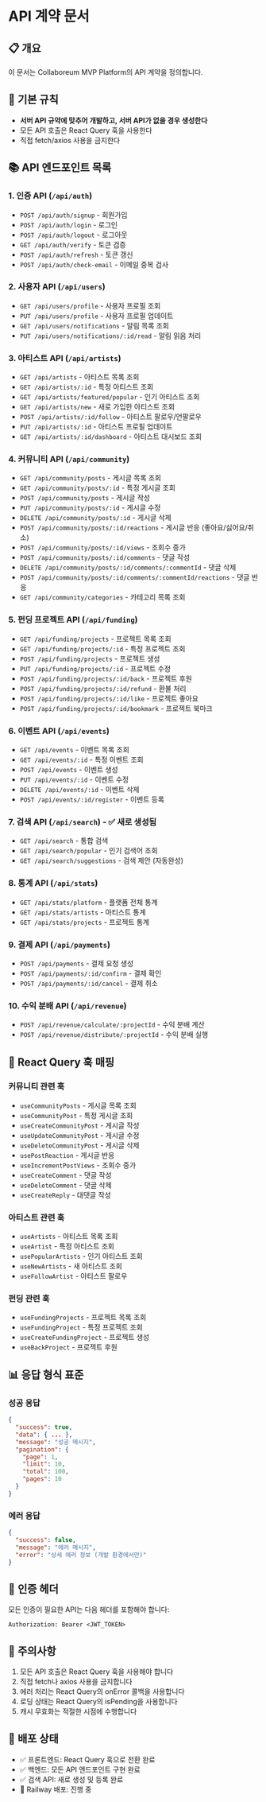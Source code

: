 # API 계약 문서

## 📋 개요

이 문서는 Collaboreum MVP Platform의 API 계약을 정의합니다.

## 🔧 기본 규칙

- **서버 API 규약에 맞추어 개발하고, 서버 API가 없을 경우 생성한다**
- 모든 API 호출은 React Query 훅을 사용한다
- 직접 fetch/axios 사용을 금지한다

## 📚 API 엔드포인트 목록

### 1. 인증 API (`/api/auth`)

- `POST /api/auth/signup` - 회원가입
- `POST /api/auth/login` - 로그인
- `POST /api/auth/logout` - 로그아웃
- `GET /api/auth/verify` - 토큰 검증
- `POST /api/auth/refresh` - 토큰 갱신
- `POST /api/auth/check-email` - 이메일 중복 검사

### 2. 사용자 API (`/api/users`)

- `GET /api/users/profile` - 사용자 프로필 조회
- `PUT /api/users/profile` - 사용자 프로필 업데이트
- `GET /api/users/notifications` - 알림 목록 조회
- `PUT /api/users/notifications/:id/read` - 알림 읽음 처리

### 3. 아티스트 API (`/api/artists`)

- `GET /api/artists` - 아티스트 목록 조회
- `GET /api/artists/:id` - 특정 아티스트 조회
- `GET /api/artists/featured/popular` - 인기 아티스트 조회
- `GET /api/artists/new` - 새로 가입한 아티스트 조회
- `POST /api/artists/:id/follow` - 아티스트 팔로우/언팔로우
- `PUT /api/artists/:id` - 아티스트 프로필 업데이트
- `GET /api/artists/:id/dashboard` - 아티스트 대시보드 조회

### 4. 커뮤니티 API (`/api/community`)

- `GET /api/community/posts` - 게시글 목록 조회
- `GET /api/community/posts/:id` - 특정 게시글 조회
- `POST /api/community/posts` - 게시글 작성
- `PUT /api/community/posts/:id` - 게시글 수정
- `DELETE /api/community/posts/:id` - 게시글 삭제
- `POST /api/community/posts/:id/reactions` - 게시글 반응 (좋아요/싫어요/취소)
- `POST /api/community/posts/:id/views` - 조회수 증가
- `POST /api/community/posts/:id/comments` - 댓글 작성
- `DELETE /api/community/posts/:id/comments/:commentId` - 댓글 삭제
- `POST /api/community/posts/:id/comments/:commentId/reactions` - 댓글 반응
- `GET /api/community/categories` - 카테고리 목록 조회

### 5. 펀딩 프로젝트 API (`/api/funding`)

- `GET /api/funding/projects` - 프로젝트 목록 조회
- `GET /api/funding/projects/:id` - 특정 프로젝트 조회
- `POST /api/funding/projects` - 프로젝트 생성
- `PUT /api/funding/projects/:id` - 프로젝트 수정
- `POST /api/funding/projects/:id/back` - 프로젝트 후원
- `POST /api/funding/projects/:id/refund` - 환불 처리
- `POST /api/funding/projects/:id/like` - 프로젝트 좋아요
- `POST /api/funding/projects/:id/bookmark` - 프로젝트 북마크

### 6. 이벤트 API (`/api/events`)

- `GET /api/events` - 이벤트 목록 조회
- `GET /api/events/:id` - 특정 이벤트 조회
- `POST /api/events` - 이벤트 생성
- `PUT /api/events/:id` - 이벤트 수정
- `DELETE /api/events/:id` - 이벤트 삭제
- `POST /api/events/:id/register` - 이벤트 등록

### 7. 검색 API (`/api/search`) - ✅ 새로 생성됨

- `GET /api/search` - 통합 검색
- `GET /api/search/popular` - 인기 검색어 조회
- `GET /api/search/suggestions` - 검색 제안 (자동완성)

### 8. 통계 API (`/api/stats`)

- `GET /api/stats/platform` - 플랫폼 전체 통계
- `GET /api/stats/artists` - 아티스트 통계
- `GET /api/stats/projects` - 프로젝트 통계

### 9. 결제 API (`/api/payments`)

- `POST /api/payments` - 결제 요청 생성
- `POST /api/payments/:id/confirm` - 결제 확인
- `POST /api/payments/:id/cancel` - 결제 취소

### 10. 수익 분배 API (`/api/revenue`)

- `POST /api/revenue/calculate/:projectId` - 수익 분배 계산
- `POST /api/revenue/distribute/:projectId` - 수익 분배 실행

## 🔄 React Query 훅 매핑

### 커뮤니티 관련 훅

- `useCommunityPosts` - 게시글 목록 조회
- `useCommunityPost` - 특정 게시글 조회
- `useCreateCommunityPost` - 게시글 작성
- `useUpdateCommunityPost` - 게시글 수정
- `useDeleteCommunityPost` - 게시글 삭제
- `usePostReaction` - 게시글 반응
- `useIncrementPostViews` - 조회수 증가
- `useCreateComment` - 댓글 작성
- `useDeleteComment` - 댓글 삭제
- `useCreateReply` - 대댓글 작성

### 아티스트 관련 훅

- `useArtists` - 아티스트 목록 조회
- `useArtist` - 특정 아티스트 조회
- `usePopularArtists` - 인기 아티스트 조회
- `useNewArtists` - 새 아티스트 조회
- `useFollowArtist` - 아티스트 팔로우

### 펀딩 관련 훅

- `useFundingProjects` - 프로젝트 목록 조회
- `useFundingProject` - 특정 프로젝트 조회
- `useCreateFundingProject` - 프로젝트 생성
- `useBackProject` - 프로젝트 후원

## 📊 응답 형식 표준

### 성공 응답

```json
{
  "success": true,
  "data": { ... },
  "message": "성공 메시지",
  "pagination": {
    "page": 1,
    "limit": 10,
    "total": 100,
    "pages": 10
  }
}
```

### 에러 응답

```json
{
  "success": false,
  "message": "에러 메시지",
  "error": "상세 에러 정보 (개발 환경에서만)"
}
```

## 🔐 인증 헤더

모든 인증이 필요한 API는 다음 헤더를 포함해야 합니다:

```
Authorization: Bearer <JWT_TOKEN>
```

## 📝 주의사항

1. 모든 API 호출은 React Query 훅을 사용해야 합니다
2. 직접 fetch나 axios 사용을 금지합니다
3. 에러 처리는 React Query의 onError 콜백을 사용합니다
4. 로딩 상태는 React Query의 isPending을 사용합니다
5. 캐시 무효화는 적절한 시점에 수행합니다

## 🚀 배포 상태

- ✅ 프론트엔드: React Query 훅으로 전환 완료
- ✅ 백엔드: 모든 API 엔드포인트 구현 완료
- ✅ 검색 API: 새로 생성 및 등록 완료
- 🔄 Railway 배포: 진행 중
